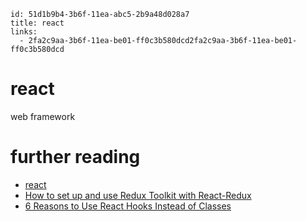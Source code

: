 ```
id: 51d1b9b4-3b6f-11ea-abc5-2b9a48d028a7
title: react
links:
  - 2fa2c9aa-3b6f-11ea-be01-ff0c3b580dcd2fa2c9aa-3b6f-11ea-be01-ff0c3b580dcd
```

# react

web framework

# further reading

* [react][1]
* [How to set up and use Redux Toolkit with React-Redux][2]
* [6 Reasons to Use React Hooks Instead of Classes][3]

[1]: https://reactjs.org/
[2]: https://redux.js.org/tutorials/quick-start
[3]: https://blog.bitsrc.io/6-reasons-to-use-react-hooks-instead-of-classes-7e3ee745fe04
